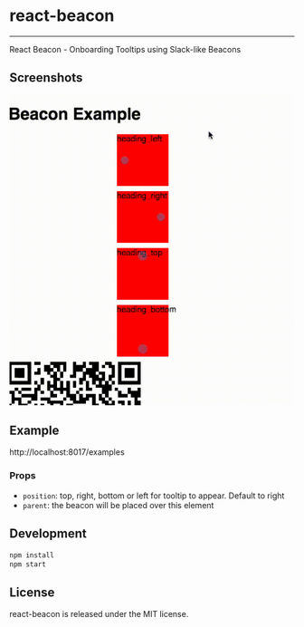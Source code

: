 # react-beacon
---

React Beacon - Onboarding Tooltips using Slack-like Beacons

## Screenshots

<img src="https://raw.githubusercontent.com/salsita/react-beacon/master/assets/react-beacon.gif" width="600"/>

## Example

http://localhost:8017/examples

### Props

* `position`: top, right, bottom or left for tooltip to appear. Default to right
* `parent`: the beacon will be placed over this element

## Development

```
npm install
npm start
```

## License

react-beacon is released under the MIT license.
